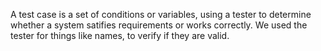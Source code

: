 A test case is a set of conditions or variables, using a tester to determine whether a system satifies requirements or works correctly. We used the tester for things like names, to verify if they are valid.
